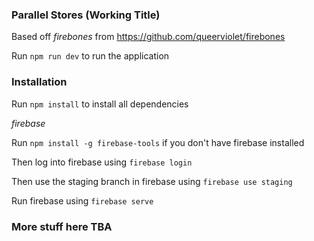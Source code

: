 ### Parallel Stores (Working Title)

Based off *firebones* from https://github.com/queerviolet/firebones

Run `npm run dev` to run the application

### Installation

Run `npm install` to install all dependencies

*firebase*

Run `npm install -g firebase-tools` if you don't have firebase installed

Then log into firebase using `firebase login`

Then use the staging branch in firebase using `firebase use staging`

Run firebase using `firebase serve`

### More stuff here TBA
